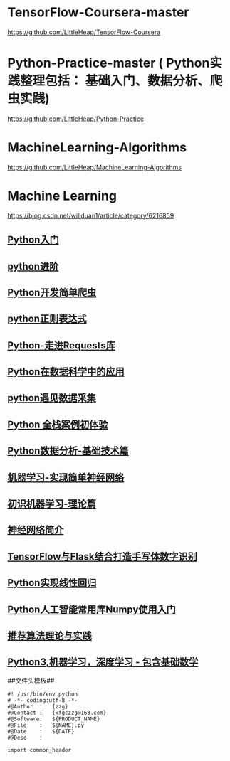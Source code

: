 # TensorFlow-Coursera-master
https://github.com/LittleHeap/TensorFlow-Coursera

# Python-Practice-master ( Python实践整理包括： 基础入门、数据分析、爬虫实践)
https://github.com/LittleHeap/Python-Practice

# MachineLearning-Algorithms
https://github.com/LittleHeap/MachineLearning-Algorithms

# Machine Learning

https://blog.csdn.net/willduan1/article/category/6216859


## [Python入门](https://www.imooc.com/learn/177) ##
## [python进阶](https://www.imooc.com/learn/317) ##
## [Python开发简单爬虫](https://www.imooc.com/learn/563) ##
## [python正则表达式](https://www.imooc.com/learn/550) ##
## [Python-走进Requests库](https://www.imooc.com/learn/736) ##
## [Python在数据科学中的应用](https://www.imooc.com/learn/727) ##
## [python遇见数据采集](https://www.imooc.com/learn/712) ##
## [Python 全栈案例初体验](https://www.imooc.com/learn/864) ##
## [Python数据分析-基础技术篇](https://www.imooc.com/learn/843) ##

## [机器学习-实现简单神经网络](https://www.imooc.com/learn/813) ##
## [初识机器学习-理论篇](https://www.imooc.com/learn/717) ##
## [神经网络简介](https://www.imooc.com/learn/930) ##

## [TensorFlow与Flask结合打造手写体数字识别](https://www.imooc.com/learn/994) ##
## [Python实现线性回归](https://www.imooc.com/learn/972) ##
## [Python人工智能常用库Numpy使用入门](https://www.imooc.com/learn/943) ##

## [推荐算法理论与实践](https://www.imooc.com/learn/990) ##

## [Python3,机器学习，深度学习 - 包含基础数学](https://blog.csdn.net/shu15121856/article/category/6832194) ##


##文件头模板##

    #! /usr/bin/env python
    # -*- coding:utf-8 -*-
    #@Author  :   {zzg}
    #@Contact :   {xfgczzg@163.com}
    #@Software:   ${PRODUCT_NAME}
    #@File    :   ${NAME}.py
    #@Date    :   ${DATE}
    #@Desc    :
    
    import common_header